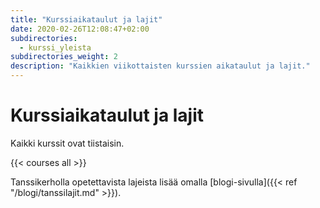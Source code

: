 ```yaml
---
title: "Kurssiaikataulut ja lajit"
date: 2020-02-26T12:08:47+02:00
subdirectories:
  - kurssi_yleista
subdirectories_weight: 2
description: "Kaikkien viikottaisten kurssien aikataulut ja lajit."
---
```


# Kurssiaikataulut ja lajit

Kaikki kurssit ovat tiistaisin.

<!-- {{< courseMeta all >}} -->

<!-- - alkeet kello 17:00 - 18:30 -->
<!-- - alkeisjatko kello 17:00 - 18:30  -->
<!-- - jatkokurssi kello 18:45 - 20:15 -->

{{< courses all >}}

Tanssikerholla opetettavista lajeista lisää omalla [blogi-sivulla]({{< ref "/blogi/tanssilajit.md" >}}).
